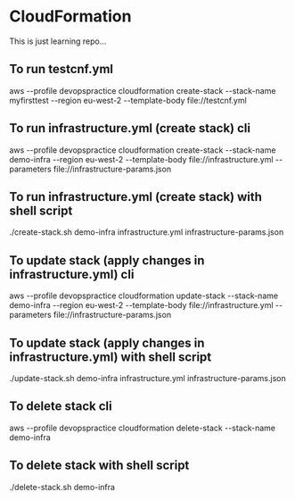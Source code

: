 # CloudFormation
This is just learning repo...

## To run testcnf.yml
aws --profile devopspractice cloudformation create-stack --stack-name myfirsttest --region eu-west-2 --template-body file://testcnf.yml

## To run infrastructure.yml (create stack) cli
aws --profile devopspractice cloudformation create-stack --stack-name demo-infra --region eu-west-2 --template-body file://infrastructure.yml --parameters file://infrastructure-params.json

## To run infrastructure.yml (create stack) with shell script
./create-stack.sh demo-infra infrastructure.yml infrastructure-params.json 

## To update stack (apply changes in infrastructure.yml) cli
aws --profile devopspractice cloudformation update-stack --stack-name demo-infra --region eu-west-2 --template-body file://infrastructure.yml --parameters file://infrastructure-params.json


## To update stack (apply changes in infrastructure.yml) with shell script
./update-stack.sh demo-infra infrastructure.yml infrastructure-params.json 

## To delete stack cli
aws --profile devopspractice cloudformation delete-stack --stack-name demo-infra

## To delete stack with shell script
./delete-stack.sh demo-infra